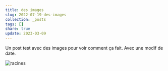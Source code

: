 ```yaml
---
title: des images
slug: 2022-07-19-des-images
collection: _posts
tags: []
share: true
update: 2023-03-09
---
```


Un post test avec des images pour voir comment ça fait. Avec une modif de date.


![racines](https://res.cloudinary.com/daz7gamgu/image/upload/v1658199810/img4_8d2ad9cdd6.jpg "racines")